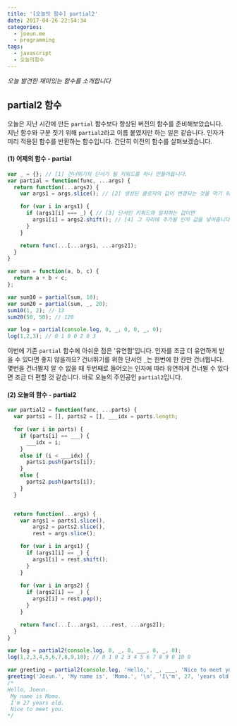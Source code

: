 ```yaml
---
title: '[오늘의 함수] partial2'
date: 2017-04-26 22:54:34
categories:
  - joeun.me
  - programming
tags:
  - javascript
  - 오늘의함수
---
```

_오늘 발견한 재미있는 함수를 소개합니다_

## partial2 함수

오늘은 지난 시간에 만든 `partial` 함수보다 향상된 버전의 함수를 준비해보았습니다. 지난 함수와 구분 짓기 위해 `partial2`라고 이름 붙였지만 하는 일은 같습니다. 인자가 미리 적용된 함수를 반환하는 함수입니다. 간단히 이전의 함수를 살펴보겠습니다.

#### (1) 어제의 함수 - partial

```javascript
var _ = {}; // [1] 건너뛰기의 단서가 될 키워드를 하나 만들어둡니다.
var partial = function(func, ...args) {
  return function(...args2) {
    var args1 = args.slice(); // [2] 생성된 클로저의 값이 변경되는 것을 막기 위해 배열을 복제합니다.

    for (var i in args1) { 
      if (args1[i] === _) { // [3] 단서인 키워드와 일치하는 값이면 
        args1[i] = args2.shift(); // [4] 그 자리에 추가될 인자 값을 넣어줍니다.
      }
    }

    return func(...[...args1, ...args2]);
  }
}

var sum = function(a, b, c) {
  return a + b + c;
};

var sum10 = partial(sum, 10);
var sum20 = partial(sum, _, 20);
sum10(1, 2); // 13
sum20(50, 50); // 120

var log = partial(console.log, 0, _, 0, 0, _, 0);
log(1,2,3); // 0 1 0 0 2 0 3
```

이번에 기존 `partial` 함수에 아쉬운 점은 '유연함'입니다. 인자를 조금 더 유연하게 받을 수 있다면 좋지 않을까요? 건너뛰기를 위한 단서인 `_`는 한번에 한 칸만 건너뜁니다. 몇번을 건너뛸지 알 수 없을 때 두번째로 들어오는 인자에 따라 유연하게 건너뛸 수 있다면 조금 더 편할 것 같습니다. 바로 오늘의 주인공인 `partial2`입니다.


#### (2) 오늘의 함수 - partial2

```javascript
var partial2 = function(func, ...parts) {
  var parts1 = [], parts2 = [], ___idx = parts.length;

  for (var i in parts) {
    if (parts[i] == ___) {
      ___idx = i; 
    }
    else if (i < ___idx) {
      parts1.push(parts[i]);
    }
    else {
      parts2.push(parts[i]);
    }
  }


  return function(...args) {
    var args1 = parts1.slice(), 
        args2 = parts2.slice(),
        rest = args.slice();

    for (var i in args1) {
      if (args1[i] == _) {
        args1[i] = rest.shift(); 
      }
    }     
      
    for (var i in args2) {
      if (args2[i] == _) {
        args2[i] = rest.pop();
      }
    }

    return func(...[...args1, ...rest, ...args2]);
  }
}

var log = partial2(console.log, 0, _, 0, ___, 0, _, 0);
log(1,2,3,4,5,6,7,8,9,10); // 0 1 0 2 3 4 5 6 7 8 9 0 10 0

var greeting = partial2(console.log, 'Hello,', _, ___, 'Nice to meet you.');
greeting('Joeun.', 'My name is', 'Momo.', '\n', 'I\'m', 27, 'years old.\n'); 
/* 
Hello, Joeun. 
 My name is Momo. 
 I'm 27 years old. 
 Nice to meet you.  
*/
```